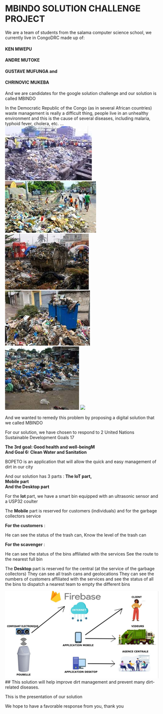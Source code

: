 # MBINDO SOLUTION CHALLENGE PROJECT

We are a team of students from the salama computer science school, we currently live in CongoDRC made up of:

#### KEN MWEPU
#### ANDRE MUTOKE
#### GUSTAVE MUFUNGA and
#### CHRINOVIC MUKEBA


And we are candidates for the google solution challenge and our solution is called MBINDO

In the Democratic Republic of the Congo (as in several African countries) waste management is really a difficult thing, people live in an unhealthy environment and this is the cause of several diseases, including malaria, typhoid fever, cholera, etc. ...<br/>
<img src="./imgs/img1.jpg">
<img src="./imgs/img2.jpg">
<img src="./imgs/img3.jpg">
<img src="./imgs/img4.jpg">
<img src="./imgs/img5.jpg">
<img src="./imgs/img6.jpg">


And we wanted to remedy this problem by proposing a digital solution that we called MBINDO

For our solution, we have chosen to respond to 2 United Nations Sustainable Development Goals 17

<b>The 3rd goal: Good health and well-beingM</b> <br/>
<b>And Goal 6: Clean Water and Sanitation</b>

BOPETO is an application that will allow the quick and easy management of dirt in our city

And our solution has 3 parts :
<strong>The IoT part, <br/>
Mobile part<br/>
And the Desktop part</strong>


For the <strong>Iot </strong> part, we have a smart bin equipped with an ultrasonic sensor and a USP32 coulter

The <strong>Mobile</strong> part is reserved for customers (individuals) and for the garbage collectors service

<strong>For the customers</strong> :

He can see the status of the trash can,
Know the level of the trash can


<strong>For the scavenger</strong> :

He can see the status of the bins affiliated with the services
See the route to the nearest full bin


The <strong>Desktop</strong> part is reserved for the central (at the service of the garbage collectors)
They can see all trash cans and geolocations
They can see the numbers of customers affiliated with the services and see the status of all the bins to dispatch a nearest team to empty the different bins

<img src="./imgs/presentation.jpeg">
## This solution will help improve dirt management and prevent many dirt-related diseases.

This is the presentation of our solution

We hope to have a favorable response from you, thank you
